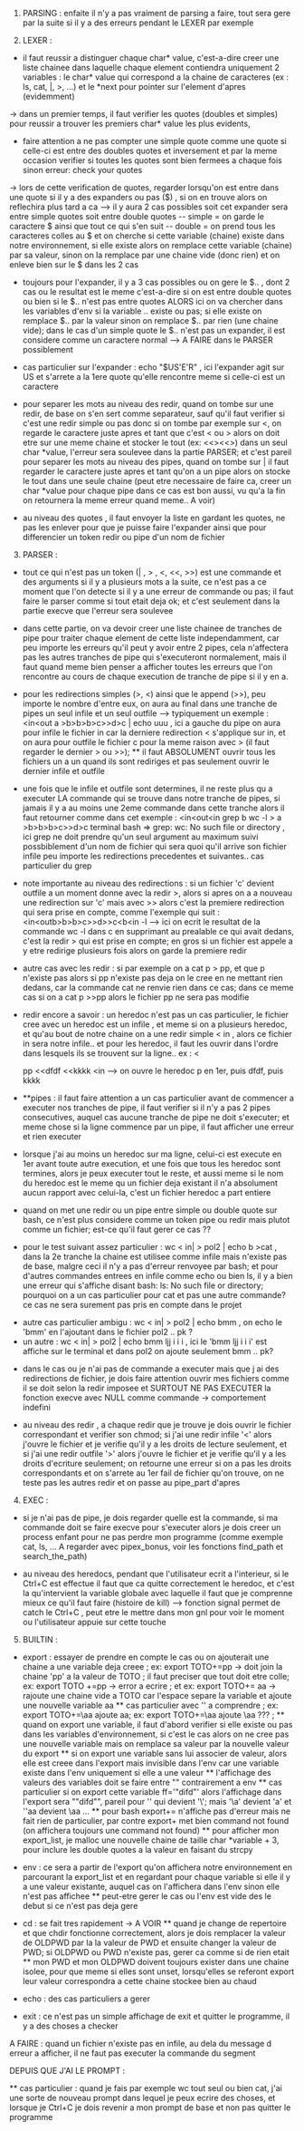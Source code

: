1) PARSING :
enfaite il n'y a pas vraiment de parsing a faire, tout sera gere par la suite si il y a des erreurs pendant le LEXER par exemple

2) LEXER :

- il faut reussir a distinguer chaque char* value, c'est-a-dire creer une liste chainee dans laquelle chaque element contiendra uniquement 2 variables :
le char* value qui correspond a la chaine de caracteres (ex : ls, cat, |, >, ...) et le *next pour pointer sur l'element d'apres (evidemment)

-> dans un premier temps, il faut verifier les quotes (doubles et simples) pour reussir a trouver les premiers char* value les plus evidents,
* faire attention a ne pas compter une simple quote comme une quote si celle-ci est entre des doubles quotes et inversement
et par la meme occasion verifier si toutes les quotes sont bien fermees a chaque fois sinon erreur: check your quotes

-> lors de cette verification de quotes, regarder lorsqu'on est entre dans une quote si il y a des expanders ou pas ($) , si on en trouve
alors on reflechira plus tard a ca --> il y aura 2 cas possibles soit cet expander sera entre simple quotes soit entre double quotes
-- simple = on garde le caractere $ ainsi que tout ce qui s'en suit
-- double = on prend tous les caracteres colles au $ et on cherche si cette variable (chaine) existe dans notre environnement,
si elle existe alors on remplace cette variable (chaine) par sa valeur, sinon on la remplace par une chaine vide (donc rien)
et on enleve bien sur le $ dans les 2 cas

- toujours pour l'expander, il y a 3 cas possibles ou on gere le $.. , dont 2 cas ou le resultat est le meme c'est-a-dire si on est
entre double quotes ou bien si le $.. n'est pas entre quotes ALORS ici on va chercher dans les variables d'env si la variable .. existe ou pas;
si elle existe on remplace $.. par la valeur sinon on remplace $.. par rien (une chaine vide);
dans le cas d'un simple quote le $.. n'est pas un expander, il est considere comme un caractere normal --> A FAIRE dans le PARSER possiblement

- cas particulier sur l'expander : echo "$US'E'R" , ici l'expander agit sur US et s'arrete a la 1ere quote qu'elle rencontre meme si celle-ci
est un caractere

- pour separer les mots au niveau des redir, quand on tombe sur une redir, de base on s'en sert comme separateur, sauf qu'il faut verifier si
c'est une redir simple ou pas donc si on tombe par exemple sur <, on regarde le caractere juste apres et tant que c'est < ou > alors on doit
etre sur une meme chaine et stocker le tout (ex: <<><<>) dans un seul char *value, l'erreur sera soulevee dans la partie PARSER;
et c'est pareil pour separer les mots au niveau des pipes, quand on tombe sur | il faut regarder le caractere juste apres et tant qu'on a un pipe
alors on stocke le tout dans une seule chaine (peut etre necessaire de faire ca, creer un char *value  pour chaque pipe dans ce cas est bon aussi,
vu qu'a la fin on retournera la meme erreur quand meme.. A voir)

- au niveau des quotes , il faut envoyer la liste en gardant les quotes, ne pas les enlever pour que je puisse faire l'expander ainsi
que pour differencier un token redir ou pipe d'un nom de fichier

3) PARSER :

- tout ce qui n'est pas un token (| , > , <, <<, >>) est une commande et des arguments si il y a plusieurs mots a la suite,
ce n'est pas a ce moment que l'on detecte si il y a une erreur de commande ou pas; il faut faire le parser comme si tout etait deja ok;
et c'est seulement dans la partie execve que l'erreur sera soulevee

- dans cette partie, on va devoir creer une liste chainee de tranches de pipe pour traiter chaque element de cette liste independamment, car peu importe
les erreurs qu'il peut y avoir entre 2 pipes, cela n'affectera pas les autres tranches de pipe qui s'executeront normalement, mais il faut quand meme
bien penser a afficher toutes les erreurs que l'on rencontre au cours de chaque execution de tranche de pipe si il y en a.

- pour les redirections simples (>, <) ainsi que le append (>>), peu importe le nombre d'entre eux, on aura au final dans une tranche de pipes un seul infile
et un seul outfile --> typiquement un exemple : <in<out<in grep b > a >b>b>b>c>>d>c | echo uuu , ici a gauche du pipe on aura pour infile le fichier in car
la derniere redirection < s'applique sur in, et on aura pour outfile le fichier c pour la meme raison avec > (il faut regarder le dernier > ou >>);
** il faut ABSOLUMENT ouvrir tous les fichiers un a un quand ils sont rediriges et pas seulement ouvrir le dernier infile et outfile

- une fois que le infile et outfile sont determines, il ne reste plus qu a executer LA commande qui se trouve dans notre tranche de pipes, si jamais
il y a au moins une 2eme commande dans cette tranche alors il faut retourner comme dans cet exemple : <in<out<in grep b wc -l > a >b>b>b>c>>d>c
terminal bash => grep: wc: No such file or directory , ici grep ne doit prendre qu'un seul argument au maximum suivi possbiblement d'un nom de fichier
qui sera quoi qu'il arrive son fichier infile peu importe les redirections precedentes et suivantes.. cas particulier du grep

- note importante au niveau des redirections : si un fichier 'c' devient outfile a un moment donne avec la redir >, alors si apres on a a nouveau une
redirection sur 'c' mais avec >> alors c'est la premiere redirection qui sera prise en compte, comme l'exemple qui suit :
<in<out<in wc >b>b>b>c>>d>>c<b<in -l --> ici on ecrit le resultat de la commande wc -l dans c en supprimant au prealable ce qui avait dedans,
c'est la redir > qui est prise en compte; en gros si un fichier est appele a y etre redirige plusieurs fois alors on garde la premiere redir

- autre cas avec les redir : si par exemple on a cat p > pp, et que p n'existe pas alors si pp n'existe pas deja on le cree en ne mettant rien dedans,
car la commande cat ne renvie rien dans ce cas; dans ce meme cas si on a cat p >>pp alors le fichier pp ne sera pas modifie

- redir encore a savoir : un heredoc n'est pas un cas particulier, le fichier cree avec un heredoc est un infile , et meme si on a plusieurs heredoc,
et qu'au bout de notre chaine on a une redir simple < in , alors ce fichier in sera notre infile.. et pour les heredoc, il faut les ouvrir dans l'ordre
dans lesquels ils se trouvent sur la ligne.. ex : <<p cat >pp <<dfdf <<kkkk <in --> on ouvre le heredoc p en 1er, puis dfdf, puis kkkk

- **pipes : il faut faire attention a un cas particulier avant de commencer a executer nos tranches de pipe, il faut verifier si il n'y a pas 2 pipes consecutives,
auquel cas aucune tranche de pipe ne doit s'executer; et meme chose si la ligne commence par un pipe, il faut afficher une erreur et rien executer

- lorsque j'ai au moins un heredoc sur ma ligne, celui-ci est execute en 1er avant toute autre execution, et une fois que tous les heredoc sont termines, alors
je peux executer tout le reste, et aussi meme si le nom du heredoc est le meme qu un fichier deja existant il n'a absolument aucun rapport avec celui-la,
c'est un fichier heredoc a part entiere

- quand on met une redir ou un pipe entre simple ou double quote sur bash, ce n'est plus considere comme un token pipe ou redir mais plutot comme un fichier;
est-ce qu'il faut gerer ce cas ??

- pour le test suivant assez particulier : wc < in| <cat >> pol2 | echo b >cat , dans la 2e tranche la chaine est utilisee comme infile mais n'existe pas de base,
malgre ceci il n'y a pas d'erreur renvoyee par bash; et pour d'autres commandes entrees en infile comme echo ou bien ls, il y a bien une erreur qui s'affiche disant
bash: ls: No such file or directory; pourquoi on a un cas particulier pour cat et pas une autre commande? ce cas ne sera surement pas pris en compte dans le projet 
* autre cas particulier ambigu : wc < in| <cat cat >> pol2 | echo bmm , on echo le 'bmm' en l'ajoutant dans le fichier pol2 .. pk ?
* un autre : wc < in| <cat cat >> pol2 | echo bmm ljj i  i i , ici le 'bmm ljj i  i i' est affiche sur le terminal et dans pol2 on ajoute seulement bmm .. pk?

- dans le cas ou je n'ai pas de commande a executer mais que j ai des redirections de fichier, je dois faire attention ouvrir mes fichiers comme il se doit selon
la redir imposee et SURTOUT NE PAS EXECUTER la fonction execve avec NULL comme commande -> comportement indefini

- au niveau des redir , a chaque redir que je trouve je dois ouvrir le fichier correspondant et verifier son chmod; si j'ai une redir infile '<' alors j'ouvre
le fichier et je verifie qu'il y a les droits de lecture seulement, et si j'ai une redir outfile '>' alors j'ouvre le fichier et je verifie qu'il y a les droits
d'ecriture seulement; on retourne une erreur si on a pas les droits correspondants et on s'arrete au 1er fail de fichier qu'on trouve, on ne teste pas les autres
redir et on passe au pipe_part d'apres

4) EXEC :

- si je n'ai pas de pipe, je dois regarder quelle est la commande, si ma commande doit se faire execve pour s'executer alors je dois creer un process enfant
pour ne pas perdre mon programme (comme exemple cat, ls, ... A regarder avec pipex_bonus, voir les fonctions find_path et search_the_path)

- au niveau des heredocs, pendant que l'utilisateur ecrit a l'interieur, si le Ctrl+C est effectue il faut que ca quitte correctement le heredoc, et c'est la qu'intervient
la variable globale avec laquelle il faut que je comprenne mieux ce qu'il faut faire (histoire de kill)
--> fonction signal permet de catch le Ctrl+C , peut etre le mettre dans mon gnl pour voir le moment ou l'utilisateur appuie sur cette touche

5) BUILTIN :

- export : essayer de prendre en compte le cas ou on ajouterait une chaine a une variable deja creee ; ex: export TOTO+=pp -> doit join la chaine 'pp' a la valeur
de TOTO ; il faut preciser que tout doit etre colle; ex: export TOTO +=pp -> error a ecrire ; et ex: export TOTO+= aa -> rajoute une chaine vide a TOTO car l'espace
separe la variable et ajoute une nouvelle variable aa
** cas particulier avec '\' a comprendre ; ex: export TOTO+=\aa ajoute aa; ex: export TOTO+=\\aa ajoute \\aa  ???  ;
** quand on export une variable, il faut d'abord verifier si elle existe ou pas dans les variables d'environnement, si c'est le cas alors on ne cree pas une nouvelle variable
mais on remplace sa valeur par la nouvelle valeur du export
** si on export une variable sans lui associer de valeur, alors elle est creee dans l'export mais invisible dans l'env car une variable existe dans l'env uniquement si elle
a une valeur
** l'affichage des valeurs des variables doit se faire entre "" contrairement a env
** cas particulier si on export cette variable ff='"difd"' alors l'affichage dans l'export sera "\"difd\"", pareil pour '\' qui devient '\\'; mais
'\a' devient 'a' et '\'aa devient \\aa ...
** pour bash export+= n'affiche pas d'erreur mais ne fait rien de particulier, par contre export+ met bien command not found (on affichera toujours une command not found)
** pour afficher mon export_list, je malloc une nouvelle chaine de taille char *variable + 3, pour inclure les double quotes a la valeur en faisant du strcpy

- env : ce sera a partir de l'export qu'on affichera notre environnement en parcourant la export_list et en regardant pour chaque variable si elle il y a une valeur existante,
auquel cas on l'affichera dans l'env sinon elle n'est pas affichee
** peut-etre gerer le cas ou l'env est vide  des le debut si ce n'est pas deja gere

- cd : se fait tres rapidement  -> A VOIR
** quand je change de repertoire et que chdir fonctionne correctement, alors je dois remplacer la valeur de OLDPWD par la la valeur de PWD et ensuite changer la valeur de PWD;
si OLDPWD ou PWD n'existe pas, gerer ca comme si de rien etait
** mon PWD et mon OLDPWD doivent toujours exister dans une chaine isolee, pour que meme si elles sont unset, lorsqu'elles se referont export leur valeur correspondra a cette
chaine stockee bien au chaud

- echo : des cas particuliers a gerer

- exit : ce n'est pas un simple affichage de exit et quitter le programme, il y a des choses a checker


A FAIRE : quand un fichier n'existe pas en infile, au dela du message d erreur a afficher, il ne faut pas executer la commande du segment


DEPUIS QUE J'AI LE PROMPT :

** cas particulier : quand je fais par exemple wc tout seul ou bien cat, j'ai une sorte de nouveau prompt dans lequel je peux ecrire des choses, et lorsque je Ctrl+C je dois revenir a mon prompt de base et non pas quitter le programme